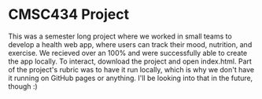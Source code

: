 # CMSC434 Project
This was a semester long project where we worked in small teams to develop a health web app, where users can track their mood, nutrition, and exercise. We recieved over an 100% and were successfully able to create the app locally. To interact, download the project and open index.html. Part of the project's rubric was to have it run locally, which is why we don't have it running on GitHub pages or anything. I'll be looking into that in the future, though :)
